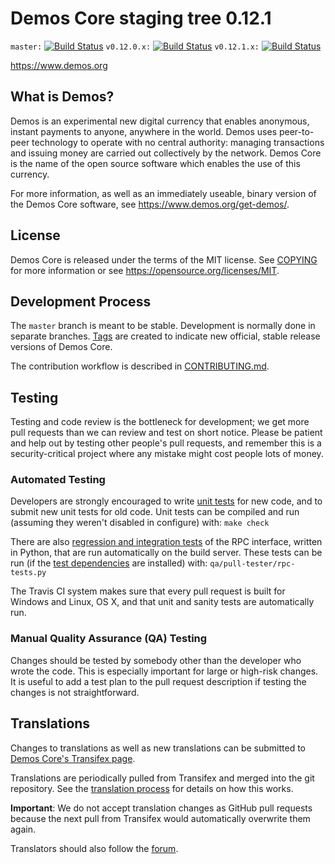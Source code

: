 Demos Core staging tree 0.12.1
===============================

`master:` [![Build Status](https://travis-ci.org/demospay/demos.svg?branch=master)](https://travis-ci.org/demospay/demos) `v0.12.0.x:` [![Build Status](https://travis-ci.org/demospay/demos.svg?branch=v0.12.0.x)](https://travis-ci.org/demospay/demos/branches) `v0.12.1.x:` [![Build Status](https://travis-ci.org/demospay/demos.svg?branch=v0.12.1.x)](https://travis-ci.org/demospay/demos/branches)

https://www.demos.org


What is Demos?
----------------

Demos is an experimental new digital currency that enables anonymous, instant
payments to anyone, anywhere in the world. Demos uses peer-to-peer technology
to operate with no central authority: managing transactions and issuing money
are carried out collectively by the network. Demos Core is the name of the open
source software which enables the use of this currency.

For more information, as well as an immediately useable, binary version of
the Demos Core software, see https://www.demos.org/get-demos/.


License
-------

Demos Core is released under the terms of the MIT license. See [COPYING](COPYING) for more
information or see https://opensource.org/licenses/MIT.

Development Process
-------------------

The `master` branch is meant to be stable. Development is normally done in separate branches.
[Tags](https://github.com/demospay/demos/tags) are created to indicate new official,
stable release versions of Demos Core.

The contribution workflow is described in [CONTRIBUTING.md](CONTRIBUTING.md).

Testing
-------

Testing and code review is the bottleneck for development; we get more pull
requests than we can review and test on short notice. Please be patient and help out by testing
other people's pull requests, and remember this is a security-critical project where any mistake might cost people
lots of money.

### Automated Testing

Developers are strongly encouraged to write [unit tests](/doc/unit-tests.md) for new code, and to
submit new unit tests for old code. Unit tests can be compiled and run
(assuming they weren't disabled in configure) with: `make check`

There are also [regression and integration tests](/qa) of the RPC interface, written
in Python, that are run automatically on the build server.
These tests can be run (if the [test dependencies](/qa) are installed) with: `qa/pull-tester/rpc-tests.py`

The Travis CI system makes sure that every pull request is built for Windows
and Linux, OS X, and that unit and sanity tests are automatically run.

### Manual Quality Assurance (QA) Testing

Changes should be tested by somebody other than the developer who wrote the
code. This is especially important for large or high-risk changes. It is useful
to add a test plan to the pull request description if testing the changes is
not straightforward.

Translations
------------

Changes to translations as well as new translations can be submitted to
[Demos Core's Transifex page](https://www.transifex.com/projects/p/demos/).

Translations are periodically pulled from Transifex and merged into the git repository. See the
[translation process](doc/translation_process.md) for details on how this works.

**Important**: We do not accept translation changes as GitHub pull requests because the next
pull from Transifex would automatically overwrite them again.

Translators should also follow the [forum](https://www.demos.org/forum/topic/demos-worldwide-collaboration.88/).
